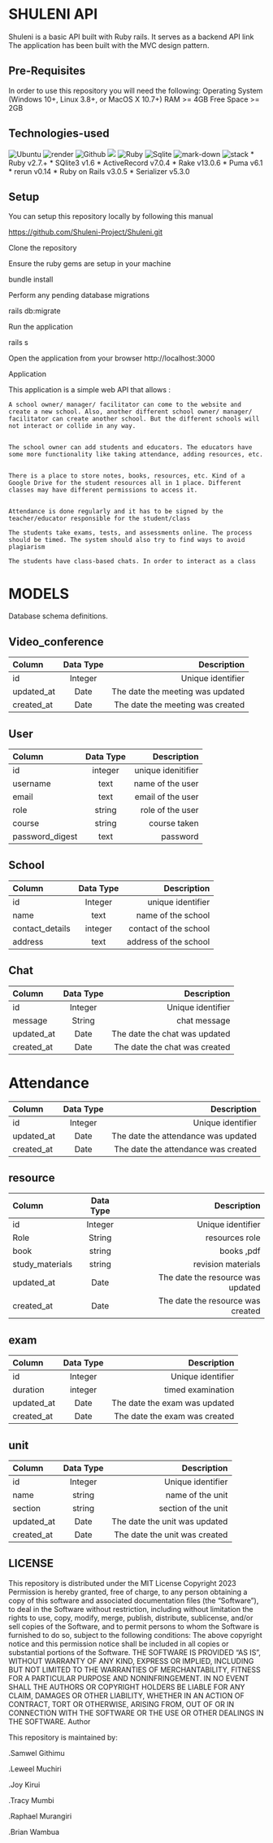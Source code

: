 # SHULENI API
Shuleni is a basic API built with Ruby rails.
It serves as a backend API link
The application has been built with the MVC design pattern.
## Pre-Requisites
In order to use this repository you will need the following:
Operating System (Windows 10+, Linux 3.8+, or MacOS X 10.7+)
RAM >= 4GB
Free Space >= 2GB
## Technologies-used
   ![Ubuntu](https://img.shields.io/badge/Ubuntu-E95420?style=for-the-badge&logo=ubuntu&logoColor=white)   ![render](https://img.shields.io/badge/Render-430091?style=for-the-badge&logo=render&logoColor=white)     ![Github](https://img.shields.io/badge/GitHub-100000?style=for-the-badge&logo=github&logoColor=white)   ![](https://img.shields.io/badge/Visual_Studio_Code-0078D4?style=for-the-badge&logo=visual%20studio%20code&logoColor=white)
   ![Ruby](https://img.shields.io/badge/Ruby_on_Rails-CC0000?style=for-the-badge&logo=ruby-on-rails&logoColor=white)    ![Sqlite](https://img.shields.io/badge/SQLite3-07405E?style=for-the-badge&logo=sqlite&logoColor=white)
   ![mark-down](https://img.shields.io/badge/Markdown-000000?style=for-the-badge&logo=markdown&logoColor=white)
   ![stack](https://aleen42.github.io/badges/src/stackoverflow.svg)
         * Ruby v2.7.+
         * SQlite3 v1.6
         * ActiveRecord v7.0.4
         * Rake v13.0.6
         * Puma v6.1
         * rerun v0.14
         * Ruby on Rails v3.0.5
         * Serializer v5.3.0
## Setup
You can setup this repository locally by following this manual

https://github.com/Shuleni-Project/Shuleni.git


Clone the repository

Ensure the ruby gems are setup in your machine

bundle install

Perform any pending database migrations

rails db:migrate

Run the application

rails s

Open the application from your browser
http://localhost:3000

Application

This application is a simple web API that allows :

    A school owner/ manager/ facilitator can come to the website and create a new school. Also, another different school owner/ manager/ facilitator can create another school. But the different schools will not interact or collide in any way.


    The school owner can add students and educators. The educators have some more functionality like taking attendance, adding resources, etc.


    There is a place to store notes, books, resources, etc. Kind of a Google Drive for the student resources all in 1 place. Different classes may have different permissions to access it.


    Attendance is done regularly and it has to be signed by the teacher/educator responsible for the student/class

    The students take exams, tests, and assessments online. The process should be timed. The system should also try to find ways to avoid plagiarism

    The students have class-based chats. In order to interact as a class


# MODELS
Database schema definitions.

## Video_conference
| Column      | Data Type    | Description   |
| :---        |    :----:   |          ---: |
|id            |Integer     | Unique identifier |
|updated_at | Date | The date the meeting was updated |
|created_at | Date | The date the meeting was created |
## User
| Column      | Data Type | Description     |
| :---        |    :----:   |          ---: |
|id            | integer    | unique idenitifier |
|username    | text          | name of the user|
|email     |  text     |email of the user |
|role   | string | role of the user |
|course  | string | course taken|
|password_digest |text    | password |
## School
| Column      | Data Type | Description     |
| :---        |    :----:   |          ---: |
|id           | Integer      | unique identifier |
|name         | text         | name of the school |
|contact_details | integer    | contact of the school|
|address       | text         | address of the school |
## Chat
| Column      | Data Type    | Description   |
| :---        |    :----:   |          ---: |
|id           | Integer      | Unique identifier |
| message      | String       | chat message  |
|updated_at | Date | The date the chat was updated|
|created_at | Date | The date the chat was created |
# Attendance
 |Column      | Data Type    | Description   |
| :---        |    :----:   |          ---: |
|id           | Integer      | Unique identifier |
|updated_at | Date | The date the attendance was updated|
|created_at | Date | The date the attendance was created |

## resource
| Column      | Data Type    | Description   |
| :---        |    :----:   |          ---: |
|id           | Integer      | Unique identifier |
| Role      | String       | resources role  |
|book         |string         | books ,pdf |
|study_materials |string      |revision materials  |
|updated_at | Date | The date the resource was updated|
|created_at | Date | The date the resource was created |

## exam
| Column      | Data Type    | Description   |
| :---        |    :----:   |          ---: |
|id            |Integer     | Unique identifier |
|duration      |integer      | timed examination |
|updated_at | Date | The date the exam was updated |
|created_at | Date | The date the exam was created |

## unit
| Column      | Data Type    | Description   |
| :---        |    :----:   |          ---: |
|id            |Integer     | Unique identifier |
|name     |string     | name of the unit |
|section  | string    |section of the unit |
|updated_at | Date | The date the unit was updated |
|created_at | Date | The date the unit was created |

## LICENSE
This repository is distributed under the MIT License
Copyright 2023 
Permission is hereby granted, free of charge, to any person obtaining a copy of this software and associated documentation files (the “Software”),
to deal in the Software without restriction, including without limitation the rights to use, copy, modify, merge, publish, distribute, sublicense, and/or sell copies of the Software,
and to permit persons to whom the Software is furnished to do so, subject to the following conditions:
The above copyright notice and this permission notice shall be included in all copies or substantial portions of the Software.
THE SOFTWARE IS PROVIDED “AS IS”, WITHOUT WARRANTY OF ANY KIND, EXPRESS OR IMPLIED, INCLUDING BUT NOT LIMITED TO THE WARRANTIES OF MERCHANTABILITY, FITNESS FOR A PARTICULAR PURPOSE AND NONINFRINGEMENT.
IN NO EVENT SHALL THE AUTHORS OR COPYRIGHT HOLDERS BE LIABLE FOR ANY CLAIM, DAMAGES OR OTHER LIABILITY, WHETHER IN AN ACTION OF CONTRACT, TORT OR OTHERWISE, ARISING FROM, OUT OF OR IN CONNECTION WITH THE SOFTWARE OR THE USE OR OTHER DEALINGS IN THE SOFTWARE.
Author

This repository is maintained by:

.Samwel Githimu

.Leweel Muchiri

.Joy Kirui

.Tracy Mumbi

.Raphael Murangiri

.Brian Wambua
